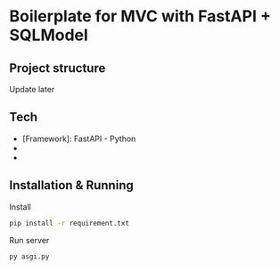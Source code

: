 # Boilerplate for MVC with FastAPI + SQLModel

## Project structure

Update later

## Tech

- [Framework]: FastAPI - Python
- [Database]: MySQL
- [ORM]: SQLModel

## Installation & Running

Install

```sh
pip install -r requirement.txt
```

Run server

```sh
py asgi.py
```

